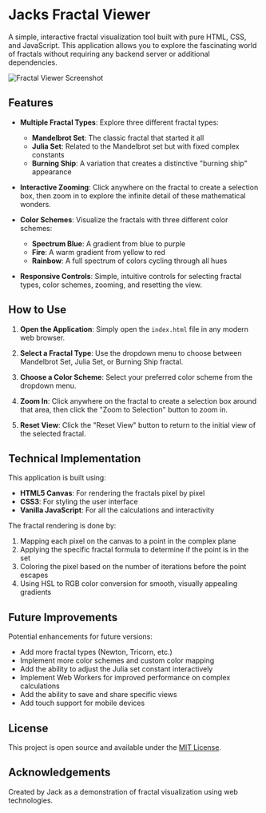# Jacks Fractal Viewer

A simple, interactive fractal visualization tool built with pure HTML, CSS, and JavaScript. This application allows you to explore the fascinating world of fractals without requiring any backend server or additional dependencies.

![Fractal Viewer Screenshot](screenshot.png)

## Features

- **Multiple Fractal Types**: Explore three different fractal types:
  - **Mandelbrot Set**: The classic fractal that started it all
  - **Julia Set**: Related to the Mandelbrot set but with fixed complex constants
  - **Burning Ship**: A variation that creates a distinctive "burning ship" appearance

- **Interactive Zooming**: Click anywhere on the fractal to create a selection box, then zoom in to explore the infinite detail of these mathematical wonders.

- **Color Schemes**: Visualize the fractals with three different color schemes:
  - **Spectrum Blue**: A gradient from blue to purple
  - **Fire**: A warm gradient from yellow to red
  - **Rainbow**: A full spectrum of colors cycling through all hues

- **Responsive Controls**: Simple, intuitive controls for selecting fractal types, color schemes, zooming, and resetting the view.

## How to Use

1. **Open the Application**: Simply open the `index.html` file in any modern web browser.

2. **Select a Fractal Type**: Use the dropdown menu to choose between Mandelbrot Set, Julia Set, or Burning Ship fractal.

3. **Choose a Color Scheme**: Select your preferred color scheme from the dropdown menu.

4. **Zoom In**: Click anywhere on the fractal to create a selection box around that area, then click the "Zoom to Selection" button to zoom in.

5. **Reset View**: Click the "Reset View" button to return to the initial view of the selected fractal.

## Technical Implementation

This application is built using:

- **HTML5 Canvas**: For rendering the fractals pixel by pixel
- **CSS3**: For styling the user interface
- **Vanilla JavaScript**: For all the calculations and interactivity

The fractal rendering is done by:

1. Mapping each pixel on the canvas to a point in the complex plane
2. Applying the specific fractal formula to determine if the point is in the set
3. Coloring the pixel based on the number of iterations before the point escapes
4. Using HSL to RGB color conversion for smooth, visually appealing gradients

## Future Improvements

Potential enhancements for future versions:

- Add more fractal types (Newton, Tricorn, etc.)
- Implement more color schemes and custom color mapping
- Add the ability to adjust the Julia set constant interactively
- Implement Web Workers for improved performance on complex calculations
- Add the ability to save and share specific views
- Add touch support for mobile devices

## License

This project is open source and available under the [MIT License](LICENSE).

## Acknowledgements

Created by Jack as a demonstration of fractal visualization using web technologies.
